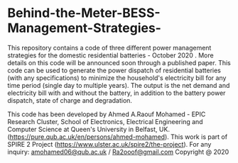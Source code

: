 # Behind-the-Meter-BESS-Management-Strategies-
This repository contains a code of three different power management strategies for the domestic residential batteries - October 2020 .
More details on this code will be announced soon through a published paper. 
This code can be used to generate the power dispatch of residential batteries (with any specifications) to minimize the household's electricity bill for any time period (single day to multiple years). The output is the net demand and electricity bill with and without the battery, in addition to the battery power dispatch, state of charge and degradation.


This code has been developed by Ahmed A.Raouf Mohamed - EPIC Research Cluster, School of Electronics, Electrical Engineering and Computer Science at Queen's University in Belfast, UK.  (https://pure.qub.ac.uk/en/persons/ahmed-mohamed). This work is part of SPIRE 2 Project (https://www.ulster.ac.uk/spire2/the-project). For any inquiry: amohamed06@qub.ac.uk / Ra2ooof@gmail.com 
Copyright @ 2020 
